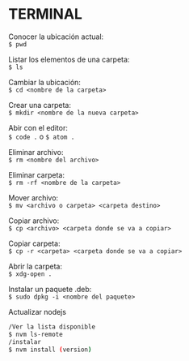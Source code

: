 # TERMINAL

Conocer la ubicación actual:  
 	`$ pwd`  

Listar los elementos de una carpeta:  
 	`$ ls`     

Cambiar la ubicación:   
	 `$ cd <nombre de la carpeta>`

Crear una carpeta:  
 	`$ mkdir <nombre de la nueva carpeta>` 	  

Abir con el editor:  
 	`$ code .` o `$ atom .` 	  

Eliminar archivo:  
 	`$ rm <nombre del archivo>`

Eliminar carpeta:  
 	`$ rm -rf <nombre de la carpeta>`	

Mover archivo:  
		 `$ mv <archivo o carpeta> <carpeta destino>`

Copiar archivo:  
		 `$ cp <archivo> <carpeta donde se va a copiar>`

Copiar carpeta:  
 	`$ cp -r <carpeta> <carpeta donde se va a copiar>`

Abrir la carpeta:  
 	`$ xdg-open .`

Instalar un paquete .deb:  
 	`$ sudo dpkg -i <nombre del paquete>`

Actualizar nodejs  

```bash
/Ver la lista disponible
$ nvm ls-remote
/instalar
$ nvm install (version)
```











